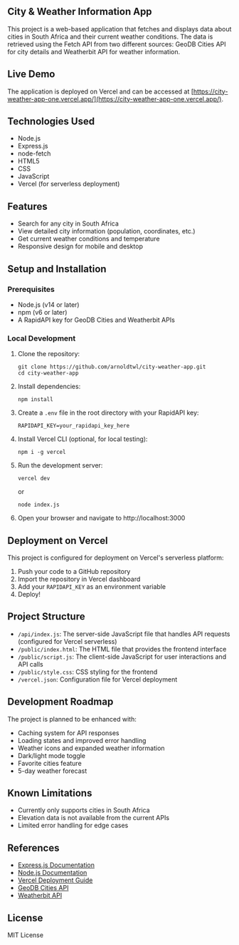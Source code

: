 ## City & Weather Information App

This project is a web-based application that fetches and displays data about cities in South Africa and their current weather conditions. The data is retrieved using the Fetch API from two different sources: GeoDB Cities API for city details and Weatherbit API for weather information.

## Live Demo
The application is deployed on Vercel and can be accessed at [https://city-weather-app-one.vercel.app/](https://city-weather-app-one.vercel.app/).

## Technologies Used
- Node.js
- Express.js
- node-fetch
- HTML5
- CSS
- JavaScript
- Vercel (for serverless deployment)

## Features
- Search for any city in South Africa
- View detailed city information (population, coordinates, etc.)
- Get current weather conditions and temperature
- Responsive design for mobile and desktop

## Setup and Installation

### Prerequisites
- Node.js (v14 or later)
- npm (v6 or later)
- A RapidAPI key for GeoDB Cities and Weatherbit APIs

### Local Development
1. Clone the repository:
   ```
   git clone https://github.com/arnoldtwl/city-weather-app.git
   cd city-weather-app
   ```

2. Install dependencies:
   ```
   npm install
   ```

3. Create a `.env` file in the root directory with your RapidAPI key:
   ```
   RAPIDAPI_KEY=your_rapidapi_key_here
   ```

4. Install Vercel CLI (optional, for local testing):
   ```
   npm i -g vercel
   ```

5. Run the development server:
   ```
   vercel dev
   ```
   or
   ```
   node index.js
   ```

6. Open your browser and navigate to http://localhost:3000

## Deployment on Vercel

This project is configured for deployment on Vercel's serverless platform:

1. Push your code to a GitHub repository
2. Import the repository in Vercel dashboard
3. Add your `RAPIDAPI_KEY` as an environment variable
4. Deploy!

## Project Structure
- `/api/index.js`: The server-side JavaScript file that handles API requests (configured for Vercel serverless)
- `/public/index.html`: The HTML file that provides the frontend interface
- `/public/script.js`: The client-side JavaScript for user interactions and API calls
- `/public/style.css`: CSS styling for the frontend
- `/vercel.json`: Configuration file for Vercel deployment

## Development Roadmap
The project is planned to be enhanced with:
- Caching system for API responses
- Loading states and improved error handling
- Weather icons and expanded weather information
- Dark/light mode toggle
- Favorite cities feature
- 5-day weather forecast

## Known Limitations
- Currently only supports cities in South Africa
- Elevation data is not available from the current APIs
- Limited error handling for edge cases

## References
- [Express.js Documentation](https://expressjs.com/)
- [Node.js Documentation](https://nodejs.org/)
- [Vercel Deployment Guide](https://vercel.com/guides/using-express-with-vercel)
- [GeoDB Cities API](https://rapidapi.com/wirefreethought/api/geodb-cities)
- [Weatherbit API](https://rapidapi.com/weatherbit/api/weatherbit-v1-mashape)

## License
MIT License
